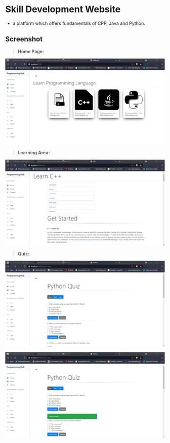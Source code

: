 # Skill Development Website

-  a platform which offers fundamentals of CPP, Java and Python.


## Screenshot

> **Home Page:**

![home page](static/imgs/home.jpg)

> **Learning Area:**

![learning page](static/imgs/content.jpg)

> **Quiz:**

![quiz fig1](static/imgs/quiz1.jpg)


![quiz fig2](static/imgs/quiz2.jpg)
